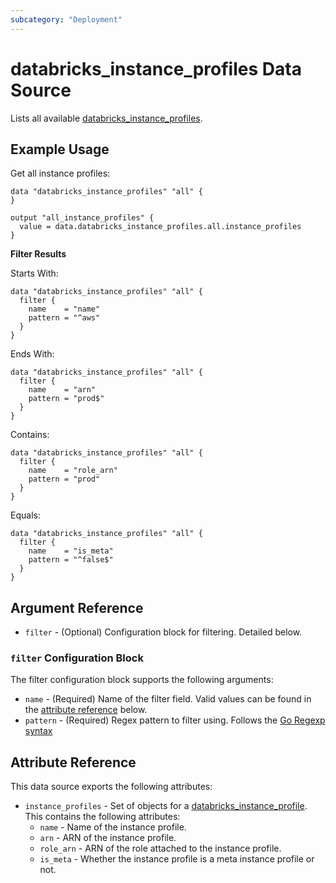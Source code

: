 ```yaml
---
subcategory: "Deployment"
---
```


# databricks_instance_profiles Data Source

Lists all available [databricks_instance_profiles](../resources/instance_profile.md).

## Example Usage

Get all instance profiles:

```hcl
data "databricks_instance_profiles" "all" {
}

output "all_instance_profiles" {
  value = data.databricks_instance_profiles.all.instance_profiles
}
```
**Filter Results**

Starts With:

```hcl
data "databricks_instance_profiles" "all" {
  filter {
    name    = "name"
    pattern = "^aws"
  }
}
```

Ends With:

```hcl
data "databricks_instance_profiles" "all" {
  filter {
    name    = "arn"
    pattern = "prod$"
  }
}
```

Contains:

```hcl
data "databricks_instance_profiles" "all" {
  filter {
    name    = "role_arn"
    pattern = "prod"
  }
}
```

Equals:

```hcl
data "databricks_instance_profiles" "all" {
  filter {
    name    = "is_meta"
    pattern = "^false$"
  }
}
```

## Argument Reference

* `filter` - (Optional) Configuration block for filtering. Detailed below.

### `filter` Configuration Block
The filter configuration block supports the following arguments:

* `name` - (Required) Name of the filter field. Valid values can be found in the [attribute reference](#instance_profiles) below.
* `pattern` - (Required) Regex pattern to filter using. Follows the [Go Regexp syntax](https://pkg.go.dev/regexp/syntax)

## Attribute Reference

This data source exports the following attributes:
* `instance_profiles` - Set of objects for a [databricks_instance_profile](../resources/instance_profile.md). This contains the following attributes:
  * `name` - Name of the instance profile.
  * `arn` - ARN of the instance profile.
  * `role_arn` - ARN of the role attached to the instance profile.
  * `is_meta` - Whether the instance profile is a meta instance profile or not.
